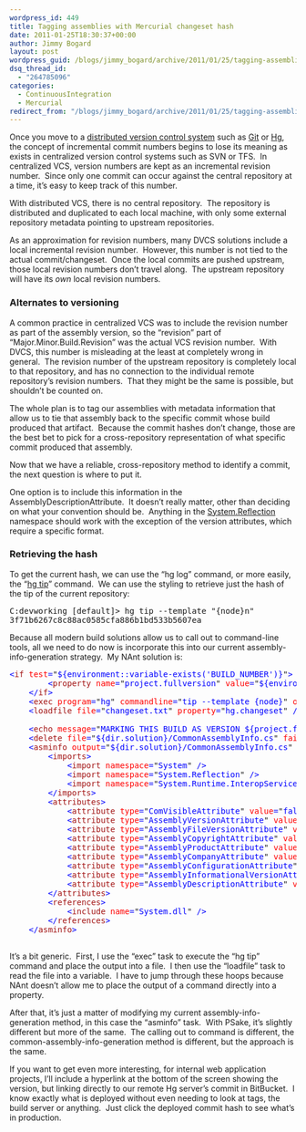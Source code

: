 ```yaml
---
wordpress_id: 449
title: Tagging assemblies with Mercurial changeset hash
date: 2011-01-25T18:30:37+00:00
author: Jimmy Bogard
layout: post
wordpress_guid: /blogs/jimmy_bogard/archive/2011/01/25/tagging-assemblies-with-mercurial-changeset-hash.aspx
dsq_thread_id:
  - "264785096"
categories:
  - ContinuousIntegration
  - Mercurial
redirect_from: "/blogs/jimmy_bogard/archive/2011/01/25/tagging-assemblies-with-mercurial-changeset-hash.aspx/"
---
```

Once you move to a [distributed version control system](http://en.wikipedia.org/wiki/Distributed_revision_control) such as [Git](http://git-scm.com/) or [Hg](http://mercurial.selenic.com/), the concept of incremental commit numbers begins to lose its meaning as exists in centralized version control systems such as SVN or TFS.&#160; In centralized VCS, version numbers are kept as an incremental revision number.&#160; Since only one commit can occur against the central repository at a time, it’s easy to keep track of this number.

With distributed VCS, there is no central repository.&#160; The repository is distributed and duplicated to each local machine, with only some external repository metadata pointing to upstream repositories.

As an approximation for revision numbers, many DVCS solutions include a local incremental revision number.&#160; However, this number is not tied to the actual commit/changeset.&#160; Once the local commits are pushed upstream, those local revision numbers don’t travel along.&#160; The upstream repository will have its _own_ local revision numbers.

### Alternates to versioning

A common practice in centralized VCS was to include the revision number as part of the assembly version, so the “revision” part of “Major.Minor.Build.Revision” was the actual VCS revision number.&#160; With DVCS, this number is misleading at the least at completely wrong in general.&#160; The revision number of the upstream repository is completely local to that repository, and has no connection to the individual remote repository’s revision numbers.&#160; That they might be the same is possible, but shouldn’t be counted on.

The whole plan is to tag our assemblies with metadata information that allow us to tie that assembly back to the specific commit whose build produced that artifact.&#160; Because the commit hashes don’t change, those are the best bet to pick for a cross-repository representation of what specific commit produced that assembly.

Now that we have a reliable, cross-repository method to identify a commit, the next question is where to put it.

One option is to include this information in the AssemblyDescriptionAttribute.&#160; It doesn’t really matter, other than deciding on what your convention should be.&#160; Anything in the [System.Reflection](http://msdn.microsoft.com/en-us/library/136wx94f.aspx) namespace should work with the exception of the version attributes, which require a specific format.

### Retrieving the hash

To get the current hash, we can use the “hg log” command, or more easily, the “[hg tip](http://mercurial.selenic.com/wiki/Tip)” command.&#160; We can use the styling to retrieve just the hash of the tip of the current repository: 

<pre>C:devworking [default]&gt; hg tip --template "{node}n"
3f71b6267c8c88ac0585cfa886b1bd533b5607ea</pre>

Because all modern build solutions allow us to call out to command-line tools, all we need to do now is incorporate this into our current assembly-info-generation strategy.&#160; My NAnt solution is:

<pre><span style="color: blue">&lt;</span><span style="color: #a31515">if </span><span style="color: red">test</span><span style="color: blue">=</span>"<span style="color: blue">${environment::variable-exists('BUILD_NUMBER')}</span>"<span style="color: blue">&gt;
        &lt;</span><span style="color: #a31515">property </span><span style="color: red">name</span><span style="color: blue">=</span>"<span style="color: blue">project.fullversion</span>" <span style="color: red">value</span><span style="color: blue">=</span>"<span style="color: blue">${environment::get-variable('BUILD_NUMBER')}</span>" <span style="color: blue">/&gt;
    &lt;/</span><span style="color: #a31515">if</span><span style="color: blue">&gt;
    &lt;</span><span style="color: #a31515">exec </span><span style="color: red">program</span><span style="color: blue">=</span>"<span style="color: blue">hg</span>" <span style="color: red">commandline</span><span style="color: blue">=</span>"<span style="color: blue">tip --template {node}</span>" <span style="color: red">output</span><span style="color: blue">=</span>"<span style="color: blue">changeset.txt</span>" <span style="color: blue">/&gt;
    &lt;</span><span style="color: #a31515">loadfile </span><span style="color: red">file</span><span style="color: blue">=</span>"<span style="color: blue">changeset.txt</span>" <span style="color: red">property</span><span style="color: blue">=</span>"<span style="color: blue">hg.changeset</span>" <span style="color: blue">/&gt;

    &lt;</span><span style="color: #a31515">echo </span><span style="color: red">message</span><span style="color: blue">=</span>"<span style="color: blue">MARKING THIS BUILD AS VERSION ${project.fullversion}</span>" <span style="color: blue">/&gt;
    &lt;</span><span style="color: #a31515">delete </span><span style="color: red">file</span><span style="color: blue">=</span>"<span style="color: blue">${dir.solution}/CommonAssemblyInfo.cs</span>" <span style="color: red">failonerror</span><span style="color: blue">=</span>"<span style="color: blue">false</span>"<span style="color: blue">/&gt;
    &lt;</span><span style="color: #a31515">asminfo </span><span style="color: red">output</span><span style="color: blue">=</span>"<span style="color: blue">${dir.solution}/CommonAssemblyInfo.cs</span>" <span style="color: red">language</span><span style="color: blue">=</span>"<span style="color: blue">CSharp</span>"<span style="color: blue">&gt;
        &lt;</span><span style="color: #a31515">imports</span><span style="color: blue">&gt;
            &lt;</span><span style="color: #a31515">import </span><span style="color: red">namespace</span><span style="color: blue">=</span>"<span style="color: blue">System</span>" <span style="color: blue">/&gt;
            &lt;</span><span style="color: #a31515">import </span><span style="color: red">namespace</span><span style="color: blue">=</span>"<span style="color: blue">System.Reflection</span>" <span style="color: blue">/&gt;
            &lt;</span><span style="color: #a31515">import </span><span style="color: red">namespace</span><span style="color: blue">=</span>"<span style="color: blue">System.Runtime.InteropServices</span>" <span style="color: blue">/&gt;
        &lt;/</span><span style="color: #a31515">imports</span><span style="color: blue">&gt;
        &lt;</span><span style="color: #a31515">attributes</span><span style="color: blue">&gt;
            &lt;</span><span style="color: #a31515">attribute </span><span style="color: red">type</span><span style="color: blue">=</span>"<span style="color: blue">ComVisibleAttribute</span>" <span style="color: red">value</span><span style="color: blue">=</span>"<span style="color: blue">false</span>" <span style="color: blue">/&gt;
            &lt;</span><span style="color: #a31515">attribute </span><span style="color: red">type</span><span style="color: blue">=</span>"<span style="color: blue">AssemblyVersionAttribute</span>" <span style="color: red">value</span><span style="color: blue">=</span>"<span style="color: blue">${project.fullversion}</span>" <span style="color: blue">/&gt;
            &lt;</span><span style="color: #a31515">attribute </span><span style="color: red">type</span><span style="color: blue">=</span>"<span style="color: blue">AssemblyFileVersionAttribute</span>" <span style="color: red">value</span><span style="color: blue">=</span>"<span style="color: blue">${project.fullversion}</span>" <span style="color: blue">/&gt;
            &lt;</span><span style="color: #a31515">attribute </span><span style="color: red">type</span><span style="color: blue">=</span>"<span style="color: blue">AssemblyCopyrightAttribute</span>" <span style="color: red">value</span><span style="color: blue">=</span>"<span style="color: blue">Copyright © ${company.name} ${datetime::get-year(datetime::now())}</span>" <span style="color: blue">/&gt;
            &lt;</span><span style="color: #a31515">attribute </span><span style="color: red">type</span><span style="color: blue">=</span>"<span style="color: blue">AssemblyProductAttribute</span>" <span style="color: red">value</span><span style="color: blue">=</span>"<span style="color: blue">${project::get-name()}</span>" <span style="color: blue">/&gt;
            &lt;</span><span style="color: #a31515">attribute </span><span style="color: red">type</span><span style="color: blue">=</span>"<span style="color: blue">AssemblyCompanyAttribute</span>" <span style="color: red">value</span><span style="color: blue">=</span>"<span style="color: blue">${company.name}</span>" <span style="color: blue">/&gt;
            &lt;</span><span style="color: #a31515">attribute </span><span style="color: red">type</span><span style="color: blue">=</span>"<span style="color: blue">AssemblyConfigurationAttribute</span>" <span style="color: red">value</span><span style="color: blue">=</span>"<span style="color: blue">${project.config}</span>" <span style="color: blue">/&gt;
            &lt;</span><span style="color: #a31515">attribute </span><span style="color: red">type</span><span style="color: blue">=</span>"<span style="color: blue">AssemblyInformationalVersionAttribute</span>" <span style="color: red">value</span><span style="color: blue">=</span>"<span style="color: blue">${project.fullversion}</span>" <span style="color: blue">/&gt;
            &lt;</span><span style="color: #a31515">attribute </span><span style="color: red">type</span><span style="color: blue">=</span>"<span style="color: blue">AssemblyDescriptionAttribute</span>" <span style="color: red">value</span><span style="color: blue">=</span>"<span style="color: blue">${string::trim(hg.changeset)}</span>" <span style="color: blue">/&gt;
        &lt;/</span><span style="color: #a31515">attributes</span><span style="color: blue">&gt;
        &lt;</span><span style="color: #a31515">references</span><span style="color: blue">&gt;
            &lt;</span><span style="color: #a31515">include </span><span style="color: red">name</span><span style="color: blue">=</span>"<span style="color: blue">System.dll</span>" <span style="color: blue">/&gt;
        &lt;/</span><span style="color: #a31515">references</span><span style="color: blue">&gt;
    &lt;/</span><span style="color: #a31515">asminfo</span><span style="color: blue">&gt;

</span></pre>

It’s a bit generic.&#160; First, I use the “exec” task to execute the “hg tip” command and place the output into a file.&#160; I then use the “loadfile” task to read the file into a variable.&#160; I have to jump through these hoops because NAnt doesn’t allow me to place the output of a command directly into a property.

After that, it’s just a matter of modifying my current assembly-info-generation method, in this case the “asminfo” task.&#160; With PSake, it’s slightly different but more of the same.&#160; The calling out to command is different, the common-assembly-info-generation method is different, but the approach is the same.

If you want to get even more interesting, for internal web application projects, I’ll include a hyperlink at the bottom of the screen showing the version, but linking directly to our remote Hg server’s commit in BitBucket.&#160; I know exactly what is deployed without even needing to look at tags, the build server or anything.&#160; Just click the deployed commit hash to see what’s in production.